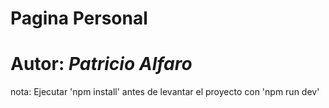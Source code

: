 # Pagina Personal
# Autor: *Patricio Alfaro*
nota: Ejecutar 'npm install' antes de  levantar el proyecto con 'npm run dev'
